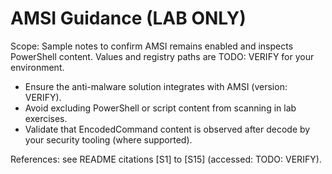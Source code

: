 # AMSI Guidance (LAB ONLY)

Scope: Sample notes to confirm AMSI remains enabled and inspects PowerShell content. Values and registry paths are TODO: VERIFY for your environment.
- Ensure the anti-malware solution integrates with AMSI (version: VERIFY).
- Avoid excluding PowerShell or script content from scanning in lab exercises.
- Validate that EncodedCommand content is observed after decode by your security tooling (where supported).

References: see README citations [S1] to [S15] (accessed: TODO: VERIFY).

